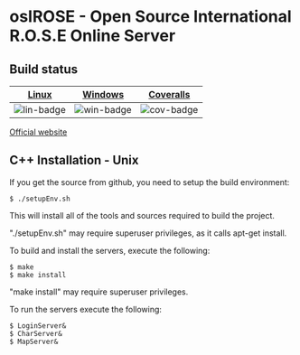 osIROSE - Open Source International R.O.S.E Online Server
===================================================

## Build status
| [Linux][lin-link] | [Windows][win-link] | [Coveralls][cov-link] |
| :---------------: | :-----------------: | :-------------------: |
| ![lin-badge]      | ![win-badge]        | ![cov-badge]          |

[lin-badge]: https://travis-ci.org/RavenX8/osIROSE-new.svg?branch=trunk "Travis build status"
[lin-link]:  https://travis-ci.org/RavenX8/osIROSE-new "Travis build status"
[win-badge]: https://ci.appveyor.com/api/projects/status/20x0eufp7djvunf3/branch/trunk?svg=true "AppVeyor build status"
[win-link]:  https://ci.appveyor.com/project/RavenX8/osirose-new/branch/trunk "AppVeyor build status"
[cov-badge]: https://coveralls.io/repos/RavenX8/osIROSE-new/badge.svg?branch=trunk&service=github
[cov-link]:  https://coveralls.io/github/RavenX8/osIROSE-new?branch=trunk

[Official website](http://forum.dev-osrose.com/index.php)

C++ Installation - Unix
-----------------------

If you get the source from github, you need to setup the build environment:

    $ ./setupEnv.sh

This will install all of the tools and sources required to build the project.

"./setupEnv.sh" may require superuser privileges, as it calls apt-get install.

To build and install the servers, execute the following:

    $ make
    $ make install

"make install" may require superuser privileges.

To run the servers execute the following:

    $ LoginServer&
    $ CharServer&
    $ MapServer&


